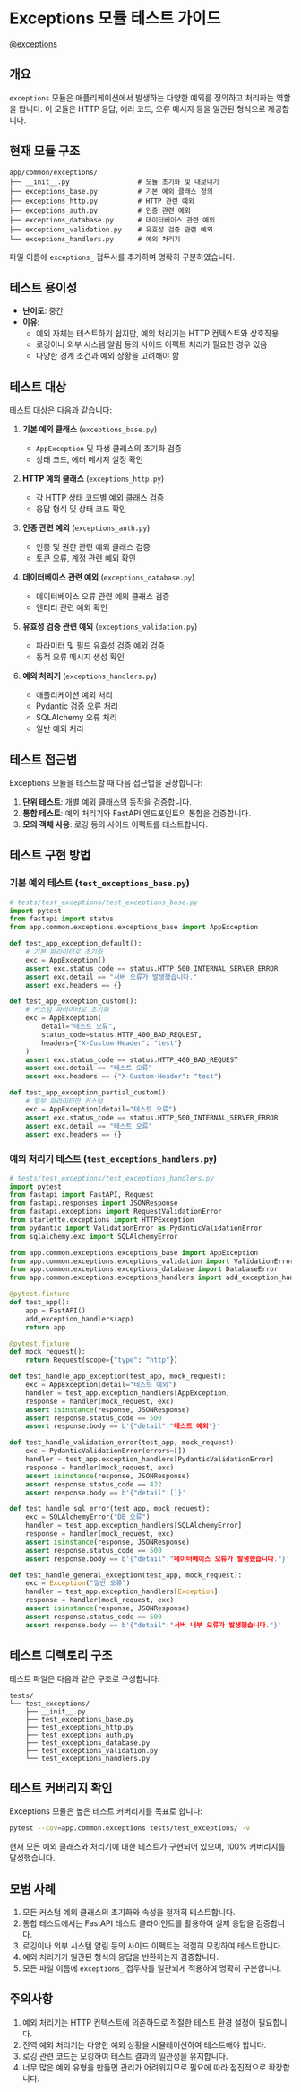 # Exceptions 모듈 테스트 가이드

[@exceptions](/fastapi_template/app/common/exceptions)

## 개요

`exceptions` 모듈은 애플리케이션에서 발생하는 다양한 예외를 정의하고 처리하는 역할을 합니다. 이 모듈은 HTTP 응답, 에러 코드, 오류 메시지 등을 일관된 형식으로 제공합니다.

## 현재 모듈 구조

```
app/common/exceptions/
├── __init__.py                 # 모듈 초기화 및 내보내기
├── exceptions_base.py          # 기본 예외 클래스 정의
├── exceptions_http.py          # HTTP 관련 예외
├── exceptions_auth.py          # 인증 관련 예외
├── exceptions_database.py      # 데이터베이스 관련 예외
├── exceptions_validation.py    # 유효성 검증 관련 예외
└── exceptions_handlers.py      # 예외 처리기
```

파일 이름에 `exceptions_` 접두사를 추가하여 명확히 구분하였습니다.

## 테스트 용이성

- **난이도**: 중간
- **이유**:
  - 예외 자체는 테스트하기 쉽지만, 예외 처리기는 HTTP 컨텍스트와 상호작용
  - 로깅이나 외부 시스템 알림 등의 사이드 이펙트 처리가 필요한 경우 있음
  - 다양한 경계 조건과 예외 상황을 고려해야 함

## 테스트 대상

테스트 대상은 다음과 같습니다:

1. **기본 예외 클래스** (`exceptions_base.py`)
   - `AppException` 및 파생 클래스의 초기화 검증
   - 상태 코드, 에러 메시지 설정 확인

2. **HTTP 예외 클래스** (`exceptions_http.py`)
   - 각 HTTP 상태 코드별 예외 클래스 검증
   - 응답 형식 및 상태 코드 확인

3. **인증 관련 예외** (`exceptions_auth.py`)
   - 인증 및 권한 관련 예외 클래스 검증
   - 토큰 오류, 계정 관련 예외 확인

4. **데이터베이스 관련 예외** (`exceptions_database.py`)
   - 데이터베이스 오류 관련 예외 클래스 검증
   - 엔티티 관련 예외 확인

5. **유효성 검증 관련 예외** (`exceptions_validation.py`)
   - 파라미터 및 필드 유효성 검증 예외 검증
   - 동적 오류 메시지 생성 확인

6. **예외 처리기** (`exceptions_handlers.py`)
   - 애플리케이션 예외 처리
   - Pydantic 검증 오류 처리
   - SQLAlchemy 오류 처리
   - 일반 예외 처리

## 테스트 접근법

Exceptions 모듈을 테스트할 때 다음 접근법을 권장합니다:

1. **단위 테스트**: 개별 예외 클래스의 동작을 검증합니다.
2. **통합 테스트**: 예외 처리기와 FastAPI 엔드포인트의 통합을 검증합니다.
3. **모의 객체 사용**: 로깅 등의 사이드 이펙트를 테스트합니다.

## 테스트 구현 방법

### 기본 예외 테스트 (`test_exceptions_base.py`)

```python
# tests/test_exceptions/test_exceptions_base.py
import pytest
from fastapi import status
from app.common.exceptions.exceptions_base import AppException

def test_app_exception_default():
    # 기본 파라미터로 초기화
    exc = AppException()
    assert exc.status_code == status.HTTP_500_INTERNAL_SERVER_ERROR
    assert exc.detail == "서버 오류가 발생했습니다."
    assert exc.headers == {}

def test_app_exception_custom():
    # 커스텀 파라미터로 초기화
    exc = AppException(
        detail="테스트 오류",
        status_code=status.HTTP_400_BAD_REQUEST,
        headers={"X-Custom-Header": "test"}
    )
    assert exc.status_code == status.HTTP_400_BAD_REQUEST
    assert exc.detail == "테스트 오류"
    assert exc.headers == {"X-Custom-Header": "test"}

def test_app_exception_partial_custom():
    # 일부 파라미터만 커스텀
    exc = AppException(detail="테스트 오류")
    assert exc.status_code == status.HTTP_500_INTERNAL_SERVER_ERROR
    assert exc.detail == "테스트 오류"
    assert exc.headers == {}
```

### 예외 처리기 테스트 (`test_exceptions_handlers.py`)

```python
# tests/test_exceptions/test_exceptions_handlers.py
import pytest
from fastapi import FastAPI, Request
from fastapi.responses import JSONResponse
from fastapi.exceptions import RequestValidationError
from starlette.exceptions import HTTPException
from pydantic import ValidationError as PydanticValidationError
from sqlalchemy.exc import SQLAlchemyError

from app.common.exceptions.exceptions_base import AppException
from app.common.exceptions.exceptions_validation import ValidationError
from app.common.exceptions.exceptions_database import DatabaseError
from app.common.exceptions.exceptions_handlers import add_exception_handlers

@pytest.fixture
def test_app():
    app = FastAPI()
    add_exception_handlers(app)
    return app

@pytest.fixture
def mock_request():
    return Request(scope={"type": "http"})

def test_handle_app_exception(test_app, mock_request):
    exc = AppException(detail="테스트 예외")
    handler = test_app.exception_handlers[AppException]
    response = handler(mock_request, exc)
    assert isinstance(response, JSONResponse)
    assert response.status_code == 500
    assert response.body == b'{"detail":"테스트 예외"}'

def test_handle_validation_error(test_app, mock_request):
    exc = PydanticValidationError(errors=[])
    handler = test_app.exception_handlers[PydanticValidationError]
    response = handler(mock_request, exc)
    assert isinstance(response, JSONResponse)
    assert response.status_code == 422
    assert response.body == b'{"detail":[]}'

def test_handle_sql_error(test_app, mock_request):
    exc = SQLAlchemyError("DB 오류")
    handler = test_app.exception_handlers[SQLAlchemyError]
    response = handler(mock_request, exc)
    assert isinstance(response, JSONResponse)
    assert response.status_code == 500
    assert response.body == b'{"detail":"데이터베이스 오류가 발생했습니다."}'

def test_handle_general_exception(test_app, mock_request):
    exc = Exception("일반 오류")
    handler = test_app.exception_handlers[Exception]
    response = handler(mock_request, exc)
    assert isinstance(response, JSONResponse)
    assert response.status_code == 500
    assert response.body == b'{"detail":"서버 내부 오류가 발생했습니다."}'
```

## 테스트 디렉토리 구조

테스트 파일은 다음과 같은 구조로 구성합니다:

```
tests/
└── test_exceptions/
    ├── __init__.py
    ├── test_exceptions_base.py
    ├── test_exceptions_http.py
    ├── test_exceptions_auth.py
    ├── test_exceptions_database.py
    ├── test_exceptions_validation.py
    └── test_exceptions_handlers.py
```

## 테스트 커버리지 확인

Exceptions 모듈은 높은 테스트 커버리지를 목표로 합니다:

```bash
pytest --cov=app.common.exceptions tests/test_exceptions/ -v
```

현재 모든 예외 클래스와 처리기에 대한 테스트가 구현되어 있으며, 100% 커버리지를 달성했습니다.

## 모범 사례

1. 모든 커스텀 예외 클래스의 초기화와 속성을 철저히 테스트합니다.
2. 통합 테스트에서는 FastAPI 테스트 클라이언트를 활용하여 실제 응답을 검증합니다.
3. 로깅이나 외부 시스템 알림 등의 사이드 이펙트는 적절히 모킹하여 테스트합니다.
4. 예외 처리기가 일관된 형식의 응답을 반환하는지 검증합니다.
5. 모든 파일 이름에 `exceptions_` 접두사를 일관되게 적용하여 명확히 구분합니다.

## 주의사항

1. 예외 처리기는 HTTP 컨텍스트에 의존하므로 적절한 테스트 환경 설정이 필요합니다.
2. 전역 예외 처리기는 다양한 예외 상황을 시뮬레이션하여 테스트해야 합니다.
3. 로깅 관련 코드는 모킹하여 테스트 결과의 일관성을 유지합니다.
4. 너무 많은 예외 유형을 만들면 관리가 어려워지므로 필요에 따라 점진적으로 확장합니다.
